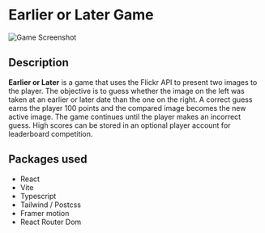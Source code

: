 # Earlier or Later Game

![Game Screenshot](https://imgur.com/nwC3c9d.png)

## Description

**Earlier or Later** is a game that uses the Flickr API to present two images to the player. The objective is to guess whether the image on the left was taken at an earlier or later date than the one on the right. A correct guess earns the player 100 points and the compared image becomes the new active image. The game continues until the player makes an incorrect guess. High scores can be stored in an optional player account for leaderboard competition.

## Packages used

- React
- Vite
- Typescript
- Tailwind / Postcss
- Framer motion
- React Router Dom
